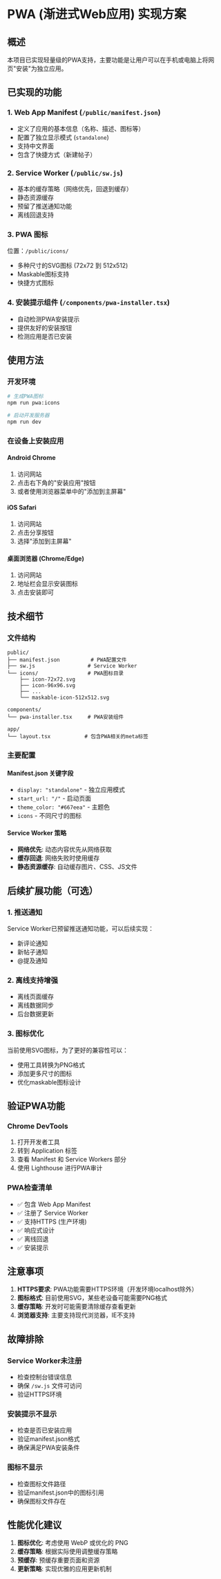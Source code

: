 # PWA (渐进式Web应用) 实现方案

## 概述

本项目已实现轻量级的PWA支持，主要功能是让用户可以在手机或电脑上将网页"安装"为独立应用。

## 已实现的功能

### 1. Web App Manifest (`/public/manifest.json`)
- 定义了应用的基本信息（名称、描述、图标等）
- 配置了独立显示模式 (`standalone`)
- 支持中文界面
- 包含了快捷方式（新建帖子）

### 2. Service Worker (`/public/sw.js`)
- 基本的缓存策略（网络优先，回退到缓存）
- 静态资源缓存
- 预留了推送通知功能
- 离线回退支持

### 3. PWA 图标
位置：`/public/icons/`
- 多种尺寸的SVG图标 (72x72 到 512x512)
- Maskable图标支持
- 快捷方式图标

### 4. 安装提示组件 (`/components/pwa-installer.tsx`)
- 自动检测PWA安装提示
- 提供友好的安装按钮
- 检测应用是否已安装

## 使用方法

### 开发环境
```bash
# 生成PWA图标
npm run pwa:icons

# 启动开发服务器
npm run dev
```

### 在设备上安装应用

#### Android Chrome
1. 访问网站
2. 点击右下角的"安装应用"按钮
3. 或者使用浏览器菜单中的"添加到主屏幕"

#### iOS Safari
1. 访问网站
2. 点击分享按钮
3. 选择"添加到主屏幕"

#### 桌面浏览器 (Chrome/Edge)
1. 访问网站
2. 地址栏会显示安装图标
3. 点击安装即可

## 技术细节

### 文件结构
```
public/
├── manifest.json          # PWA配置文件
├── sw.js                 # Service Worker
└── icons/                # PWA图标目录
    ├── icon-72x72.svg
    ├── icon-96x96.svg
    ├── ...
    └── maskable-icon-512x512.svg

components/
└── pwa-installer.tsx     # PWA安装组件

app/
└── layout.tsx           # 包含PWA相关的meta标签
```

### 主要配置

#### Manifest.json 关键字段
- `display: "standalone"` - 独立应用模式
- `start_url: "/"` - 启动页面
- `theme_color: "#667eea"` - 主题色
- `icons` - 不同尺寸的图标

#### Service Worker 策略
- **网络优先**: 动态内容优先从网络获取
- **缓存回退**: 网络失败时使用缓存
- **静态资源缓存**: 自动缓存图片、CSS、JS文件

## 后续扩展功能（可选）

### 1. 推送通知
Service Worker已预留推送通知功能，可以后续实现：
- 新评论通知
- 新帖子通知
- @提及通知

### 2. 离线支持增强
- 离线页面缓存
- 离线数据同步
- 后台数据更新

### 3. 图标优化
当前使用SVG图标，为了更好的兼容性可以：
- 使用工具转换为PNG格式
- 添加更多尺寸的图标
- 优化maskable图标设计

## 验证PWA功能

### Chrome DevTools
1. 打开开发者工具
2. 转到 Application 标签
3. 查看 Manifest 和 Service Workers 部分
4. 使用 Lighthouse 进行PWA审计

### PWA检查清单
- ✅ 包含 Web App Manifest
- ✅ 注册了 Service Worker
- ✅ 支持HTTPS (生产环境)
- ✅ 响应式设计
- ✅ 离线回退
- ✅ 安装提示

## 注意事项

1. **HTTPS要求**: PWA功能需要HTTPS环境（开发环境localhost除外）
2. **图标格式**: 目前使用SVG，某些老设备可能需要PNG格式
3. **缓存策略**: 开发时可能需要清除缓存查看更新
4. **浏览器支持**: 主要支持现代浏览器，IE不支持

## 故障排除

### Service Worker未注册
- 检查控制台错误信息
- 确保 `/sw.js` 文件可访问
- 验证HTTPS环境

### 安装提示不显示
- 检查是否已安装应用
- 验证manifest.json格式
- 确保满足PWA安装条件

### 图标不显示
- 检查图标文件路径
- 验证manifest.json中的图标引用
- 确保图标文件存在

## 性能优化建议

1. **图标优化**: 考虑使用 WebP 或优化的 PNG
2. **缓存策略**: 根据实际使用调整缓存策略
3. **预缓存**: 预缓存重要页面和资源
4. **更新策略**: 实现优雅的应用更新机制 